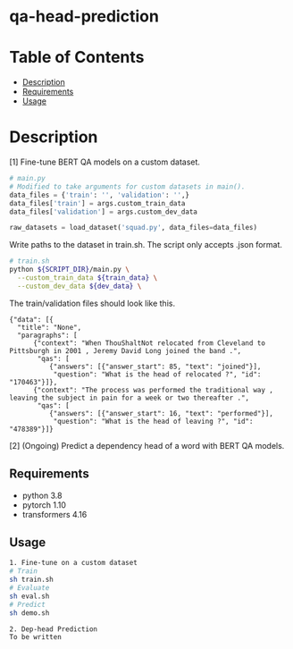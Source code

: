 # qa-head-prediction

Table of Contents
=================

<!--ts-->
   * [Description](#description)
   * [Requirements](#requirements)
   * [Usage](#usage)

<!--te-->

# Description
[1] Fine-tune BERT QA models on a custom dataset. 

```py
# main.py
# Modified to take arguments for custom datasets in main().
data_files = {'train': '', 'validation': '',}
data_files['train'] = args.custom_train_data
data_files['validation'] = args.custom_dev_data

raw_datasets = load_dataset('squad.py', data_files=data_files)
```
Write paths to the dataset in train.sh. The script only accepts .json format.
```sh
# train.sh
python ${SCRIPT_DIR}/main.py \
  --custom_train_data ${train_data} \
  --custom_dev_data ${dev_data} \
```
The train/validation files should look like this.
```
{"data": [{
  "title": "None", 
  "paragraphs": [
      {"context": "When ThouShaltNot relocated from Cleveland to Pittsburgh in 2001 , Jeremy David Long joined the band .", 
       "qas": [
          {"answers": [{"answer_start": 85, "text": "joined"}], 
           "question": "What is the head of relocated ?", "id": "170463"}]}, 
      {"context": "The process was performed the traditional way , leaving the subject in pain for a week or two thereafter .", 
       "qas": [
          {"answers": [{"answer_start": 16, "text": "performed"}], 
           "question": "What is the head of leaving ?", "id": "478389"}]}
```

[2] (Ongoing) Predict a dependency head of a word with BERT QA models.

## Requirements
- python 3.8
- pytorch 1.10
- transformers 4.16

## Usage
```sh
1. Fine-tune on a custom dataset
# Train
sh train.sh
# Evaluate
sh eval.sh
# Predict
sh demo.sh

2. Dep-head Prediction
To be written
```
